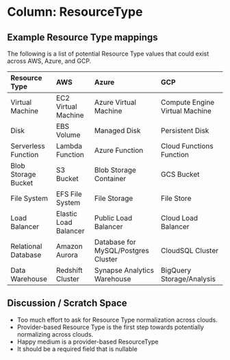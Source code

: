 # Column: ResourceType

## Example Resource Type mappings

The following is a list of potential Resource Type values that could exist across AWS, Azure, and GCP.

| Resource Type             | AWS                       | Azure                                 | GCP                               |
|:------------------------- |:------------------------- |:------------------------------------- |:--------------------------------- |
| Virtual Machine           | EC2 Virtual Machine       | Azure Virtual Machine                 | Compute Engine Virtual Machine    |
| Disk                      | EBS Volume                | Managed Disk                          | Persistent Disk                   |
| Serverless Function       | Lambda Function           | Azure Function                        | Cloud Functions Function          |
| Blob Storage Bucket       | S3 Bucket                 | Blob Storage Container                | GCS Bucket                        |
| File System               | EFS File System           | File Storage                          | File Store                        |
| Load Balancer             | Elastic Load Balancer     | Public Load Balancer                  | Cloud Load Balancer               |
| Relational Database       | Amazon Aurora             | Database for MySQL/Postgres Cluster   | CloudSQL Cluster                  |
| Data Warehouse            | Redshift Cluster          | Synapse Analytics Warehouse           | BigQuery Storage/Analysis         |

## Discussion / Scratch Space

- Too much effort to ask for Resource Type normalization across clouds.
- Provider-based Resource Type is the first step towards potentially normalizing across clouds.
- Happy medium is a provider-based ResourceType
- It should be a required field that is nullable
